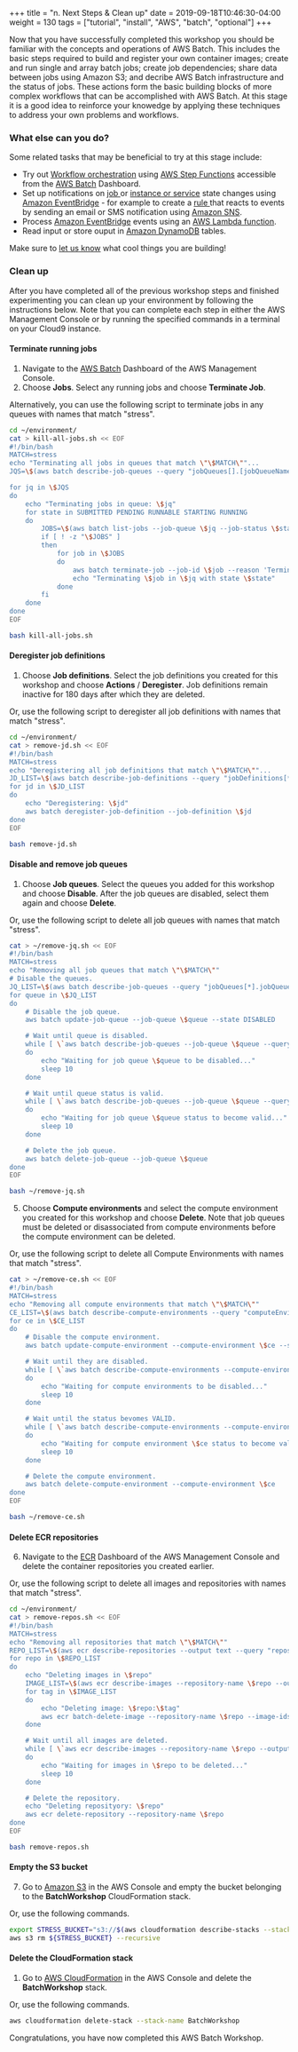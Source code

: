 +++
title = "n. Next Steps & Clean up"
date = 2019-09-18T10:46:30-04:00
weight = 130
tags = ["tutorial", "install", "AWS", "batch", "optional"]
+++

Now that you have successfully completed this workshop you should be familiar with the concepts and operations of AWS Batch. This includes the basic steps required to build and register your own container images; create and run single and array batch jobs; create job dependencies; share data between jobs using Amazon S3; and decribe AWS Batch infrastructure and the status of jobs. These actions form the basic building blocks of more complex workflows that can be accomplished with AWS Batch. At this stage it is a good idea to reinforce your knowedge by applying these techniques to address your own problems and workflows.


### What else can you do?

Some related tasks that may be beneficial to try at this stage include:

- Try out [Workflow orchestration](https://console.aws.amazon.com/batch/home#stepfunctions) using [AWS Step Functions](https://aws.amazon.com/step-functions/) accessible from the [AWS Batch](https://console.aws.amazon.com/batch) Dashboard.
- Set up notifications on [job ](https://docs.aws.amazon.com/batch/latest/userguide/batch_cwe_events.html) or [instance or service](https://docs.aws.amazon.com/eventbridge/latest/userguide/eb-service-event.html) state changes using [Amazon EventBridge](https://docs.aws.amazon.com/eventbridge/) - for example to create a [rule ](https://docs.aws.amazon.com/eventbridge/latest/userguide/eb-create-rule.html) that reacts to events by sending an email or SMS notification using [Amazon SNS](https://docs.aws.amazon.com/AmazonCloudWatch/latest/monitoring/US_SetupSNS.html).
- Process  [Amazon EventBridge](https://docs.aws.amazon.com/eventbridge/) events using an [AWS Lambda function](https://docs.aws.amazon.com/eventbridge/latest/userguide/eb-run-lambda-schedule.html).
- Read input or store ouput in  [Amazon DynamoDB](https://aws.amazon.com/dynamodb/) tables.

Make sure to [let us know](aws-hpc-workshop@amazon.com) what cool things you are building!

### Clean up

After you have completed all of the previous workshop steps and finished experimenting you can clean up your environment by following the instructions below. Note that you can complete each step in either the AWS Management Console or by running the specified commands in a terminal on your Cloud9 instance.

#### Terminate running jobs

1. Navigate to the [AWS Batch](https://console.aws.amazon.com/batch) Dashboard of the AWS Management Console.
2. Choose **Jobs**. Select any running jobs and choose **Terminate Job**. 

Alternatively, you can use the following script to terminate jobs in any queues with names that match "stress".
```bash
cd ~/environment/
cat > kill-all-jobs.sh << EOF
#!/bin/bash
MATCH=stress
echo "Terminating all jobs in queues that match \"\$MATCH\""...
JQS=\$(aws batch describe-job-queues --query "jobQueues[].[jobQueueName]" --output text | grep \$MATCH)

for jq in \$JQS
do
    echo "Terminating jobs in queue: \$jq"
    for state in SUBMITTED PENDING RUNNABLE STARTING RUNNING
    do
        JOBS=\$(aws batch list-jobs --job-queue \$jq --job-status \$state --query "jobSummaryList[].[jobId]" --output text)
        if [ ! -z "\$JOBS" ]
        then
            for job in \$JOBS
            do
                aws batch terminate-job --job-id \$job --reason 'Terminating job'
                echo "Terminating \$job in \$jq with state \$state"
            done
        fi
    done
done
EOF

bash kill-all-jobs.sh
```
#### Deregister job definitions
1. Choose **Job definitions**. Select the job definitions you created for this workshop and choose **Actions** / **Deregister**. Job definitions remain inactive for 180 days after which they are deleted.

Or, use the following script to deregister all job definitions with names that match "stress".
```bash
cd ~/environment/
cat > remove-jd.sh << EOF
#!/bin/bash
MATCH=stress
echo "Deregistering all job definitions that match \"\$MATCH\""...
JD_LIST=\$(aws batch describe-job-definitions --query "jobDefinitions[*].[jobDefinitionArn]" | jq -r ".[]" | grep arn | cut -f2 -d\" | grep \$MATCH)
for jd in \$JD_LIST
do
    echo "Deregistering: \$jd"
    aws batch deregister-job-definition --job-definition \$jd
done
EOF

bash remove-jd.sh
```
#### Disable and remove job queues
1. Choose **Job queues**. Select the queues you added for this workshop and choose **Disable**. After the job queues are disabled, select them again and choose **Delete**. 

Or, use the following script to delete all job queues with names that match "stress".
```bash
cat > ~/remove-jq.sh << EOF
#!/bin/bash
MATCH=stress
echo "Removing all job queues that match \"\$MATCH\""
# Disable the queues.
JQ_LIST=\$(aws batch describe-job-queues --query "jobQueues[*].jobQueueArn" | jq -r ".[]" | grep \$MATCH)
for queue in \$JQ_LIST
do
    # Disable the job queue.
    aws batch update-job-queue --job-queue \$queue --state DISABLED

    # Wait until queue is disabled.
    while [ \`aws batch describe-job-queues --job-queue \$queue --query "jobQueues[*].state" | jq -r ".[]" | grep DISABLED | wc -l\` -ne 1 ]
    do
        echo "Waiting for job queue \$queue to be disabled..."
        sleep 10
    done

    # Wait until queue status is valid.
    while [ \`aws batch describe-job-queues --job-queue \$queue --query "jobQueues[*].status" | jq -r ".[]" | grep VALID | wc -l\` -ne 1 ]
    do
        echo "Waiting for job queue \$queue status to become valid..."
        sleep 10
    done

    # Delete the job queue.
    aws batch delete-job-queue --job-queue \$queue
done
EOF

bash ~/remove-jq.sh
```
5. Choose **Compute environments** and select the compute environment you created for this workshop and choose **Delete**. Note that job queues must be deleted or disassociated from compute environments before the compute environment can be deleted. 

Or, use the following script to delete all Compute Environments with names that match "stress".
```bash
cat > ~/remove-ce.sh << EOF
#!/bin/bash
MATCH=stress
echo "Removing all compute environments that match \"\$MATCH\""
CE_LIST=\$(aws batch describe-compute-environments --query "computeEnvironments[*].computeEnvironmentArn" | jq -r ".[]" | grep \$MATCH)
for ce in \$CE_LIST
do
    # Disable the compute environment.
    aws batch update-compute-environment --compute-environment \$ce --state DISABLED

    # Wait until they are disabled.
    while [ \`aws batch describe-compute-environments --compute-environment \$ce --query "computeEnvironments[*].state" | jq -r ".[]" | grep DISABLED | wc -l\` -ne 1 ]
    do
        echo "Waiting for compute environments to be disabled..."
        sleep 10
    done

    # Wait until the status bevomes VALID.
    while [ \`aws batch describe-compute-environments --compute-environment \$ce --query "computeEnvironments[*].status" | jq -r ".[]" | grep VALID | wc -l\` -ne 1 ]
    do
        echo "Waiting for compute environment \$ce status to become valid..."
        sleep 10
    done

    # Delete the compute environment. 
    aws batch delete-compute-environment --compute-environment \$ce 
done
EOF

bash ~/remove-ce.sh
```
#### Delete ECR repositories
6. Navigate to the [ECR](https://console.aws.amazon.com/ecr/repositories) Dashboard of the AWS Management Console and delete the container repositories you created earlier. 

Or, use the following script to delete all images and repositories with names that match "stress".
```bash
cd ~/environment/
cat > remove-repos.sh << EOF
#!/bin/bash
MATCH=stress
echo "Removing all repositories that match \"\$MATCH\""
REPO_LIST=\$(aws ecr describe-repositories --output text --query "repositories[].[repositoryName]" | grep \$MATCH)
for repo in \$REPO_LIST
do
    echo "Deleting images in \$repo"
    IMAGE_LIST=\$(aws ecr describe-images --repository-name \$repo --output text --query "imageDetails[].[imageTags]")
    for tag in \$IMAGE_LIST
    do
        echo "Deleting image: \$repo:\$tag"
        aws ecr batch-delete-image --repository-name \$repo --image-ids imageTag=\$tag
    done

    # Wait until all images are deleted.
    while [ \`aws ecr describe-images --repository-name \$repo --output text --query "imageDetails[].[imageTags]" | wc -l\` -gt 0 ]
    do
        echo "Waiting for images in \$repo to be deleted..."
        sleep 10
    done

    # Delete the repository.
    echo "Deleting reposityory: \$repo"
    aws ecr delete-repository --repository-name \$repo
done
EOF

bash remove-repos.sh
```
#### Empty the S3 bucket
7. Go to [Amazon S3](https://console.aws.amazon.com/s3/) in the AWS Console and empty the bucket belonging to the **BatchWorkshop** CloudFormation stack. 

Or, use the following commands.
```bash
export STRESS_BUCKET="s3://$(aws cloudformation describe-stacks --stack-name $STACK_NAME --output text --query 'Stacks[0].Outputs[?OutputKey == `Bucket`].OutputValue')"
aws s3 rm ${STRESS_BUCKET} --recursive
```
#### Delete the CloudFormation stack
1. Go to [AWS CloudFormation](https://console.aws.amazon.com/cloudformation/) in the AWS Console and delete the **BatchWorkshop** stack. 

Or, use the following commands.
```bash
aws cloudformation delete-stack --stack-name BatchWorkshop
```

Congratulations, you have now completed this AWS Batch Workshop. 
